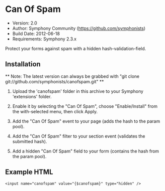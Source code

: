 # Can Of Spam

- Version: 2.0
- Author: Symphony Community (https://github.com/symphonists)
- Build Date: 2012-06-18
- Requirements: Symphony 2.3.x

Protect your forms against spam with a hidden hash-validation-field.

## Installation

** Note: The latest version can always be grabbed with "git clone git://github.com/symphonists/canofspam.git" **

1. Upload the 'canofspam' folder in this archive to your Symphony 'extensions' folder.

2. Enable it by selecting the "Can Of Spam", choose "Enable/Install" from the with-selected menu, then click Apply.

3. Add the "Can Of Spam" event to your page (adds the hash to the param pool).

4. Add the "Can Of Spam" filter to your section event (validates the submitted hash).

5. Add a hidden "Can Of Spam" field to your form (contains the hash from the param pool).

## Example HTML

	<input name="canofspam" value="{$canofspam}" type="hidden" />
